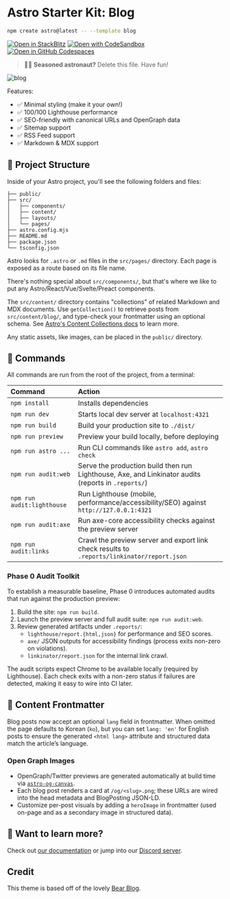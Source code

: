 # Astro Starter Kit: Blog

```sh
npm create astro@latest -- --template blog
```

[![Open in StackBlitz](https://developer.stackblitz.com/img/open_in_stackblitz.svg)](https://stackblitz.com/github/withastro/astro/tree/latest/examples/blog)
[![Open with CodeSandbox](https://assets.codesandbox.io/github/button-edit-lime.svg)](https://codesandbox.io/p/sandbox/github/withastro/astro/tree/latest/examples/blog)
[![Open in GitHub Codespaces](https://github.com/codespaces/badge.svg)](https://codespaces.new/withastro/astro?devcontainer_path=.devcontainer/blog/devcontainer.json)

> 🧑‍🚀 **Seasoned astronaut?** Delete this file. Have fun!

![blog](https://github.com/withastro/astro/assets/2244813/ff10799f-a816-4703-b967-c78997e8323d)

Features:

- ✅ Minimal styling (make it your own!)
- ✅ 100/100 Lighthouse performance
- ✅ SEO-friendly with canonical URLs and OpenGraph data
- ✅ Sitemap support
- ✅ RSS Feed support
- ✅ Markdown & MDX support

## 🚀 Project Structure

Inside of your Astro project, you'll see the following folders and files:

```text
├── public/
├── src/
│   ├── components/
│   ├── content/
│   ├── layouts/
│   └── pages/
├── astro.config.mjs
├── README.md
├── package.json
└── tsconfig.json
```

Astro looks for `.astro` or `.md` files in the `src/pages/` directory. Each page is exposed as a route based on its file name.

There's nothing special about `src/components/`, but that's where we like to put any Astro/React/Vue/Svelte/Preact components.

The `src/content/` directory contains "collections" of related Markdown and MDX documents. Use `getCollection()` to retrieve posts from `src/content/blog/`, and type-check your frontmatter using an optional schema. See [Astro's Content Collections docs](https://docs.astro.build/en/guides/content-collections/) to learn more.

Any static assets, like images, can be placed in the `public/` directory.

## 🧞 Commands

All commands are run from the root of the project, from a terminal:

| Command                   | Action                                           |
| :------------------------ | :----------------------------------------------- |
| `npm install`             | Installs dependencies                            |
| `npm run dev`             | Starts local dev server at `localhost:4321`      |
| `npm run build`           | Build your production site to `./dist/`          |
| `npm run preview`         | Preview your build locally, before deploying     |
| `npm run astro ...`       | Run CLI commands like `astro add`, `astro check` |
| `npm run audit:web`       | Serve the production build then run Lighthouse, Axe, and Linkinator audits (reports in `.reports/`) |
| `npm run audit:lighthouse`| Run Lighthouse (mobile, performance/accessibility/SEO) against `http://127.0.0.1:4321` |
| `npm run audit:axe`       | Run axe-core accessibility checks against the preview server |
| `npm run audit:links`     | Crawl the preview server and export link check results to `.reports/linkinator/report.json` |

### Phase 0 Audit Toolkit

To establish a measurable baseline, Phase 0 introduces automated audits that run against the production preview:

1. Build the site: `npm run build`.
2. Launch the preview server and full audit suite: `npm run audit:web`.
3. Review generated artifacts under `.reports/`:
   - `lighthouse/report.{html,json}` for performance and SEO scores.
   - `axe/` JSON outputs for accessibility findings (process exits non-zero on violations).
   - `linkinator/report.json` for the internal link crawl.

The audit scripts expect Chrome to be available locally (required by Lighthouse). Each check exits with a non-zero status if failures are detected, making it easy to wire into CI later.

## 🧾 Content Frontmatter

Blog posts now accept an optional `lang` field in frontmatter. When omitted the page defaults to Korean (`ko`), but you can set `lang: 'en'` for English posts to ensure the generated `<html lang>` attribute and structured data match the article’s language.

### Open Graph Images

- OpenGraph/Twitter previews are generated automatically at build time via [`astro-og-canvas`](https://github.com/delucis/astro-og-canvas).
- Each blog post renders a card at `/og/<slug>.png`; these URLs are wired into the head metadata and BlogPosting JSON-LD.
- Customize per-post visuals by adding a `heroImage` in frontmatter (used on-page and as a secondary image in structured data).

## 👀 Want to learn more?

Check out [our documentation](https://docs.astro.build) or jump into our [Discord server](https://astro.build/chat).

## Credit

This theme is based off of the lovely [Bear Blog](https://github.com/HermanMartinus/bearblog/).
